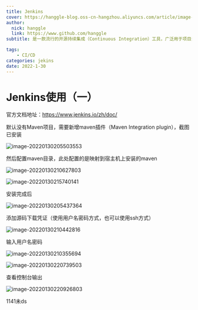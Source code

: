 ```yaml
---
title: Jenkins
cover: https://hanggle-blog.oss-cn-hangzhou.aliyuncs.com/article/image-20220127202146719.png
author: 
  nick: hanggle
  link: https://www.github.com/hanggle
subtitle: 是一款流行的开源持续集成（Continuous Integration）工具，广泛用于项目开发，具有自动化构建、测试和部署等功能。Jenkins 提供了数百个插件来支持构建、部署和自动化任何项目。

tags: 
    - CI/CD
categories: jekins
date: 2022-1-30
---
```






# Jenkins使用（一）

官方文档地址：https://www.jenkins.io/zh/doc/

默认没有Maven项目，需要新增maven插件（Maven Integration plugin），截图已安装

![image-20220130205503553](https://hanggle-blog.oss-cn-hangzhou.aliyuncs.com/article/image-20220130205503553.png)

然后配置maven目录，此处配置的是映射到宿主机上安装的maven

![image-20220130210627803](https://hanggle-blog.oss-cn-hangzhou.aliyuncs.com/article/image-20220130210627803.png)



![image-20220130215740141](https://hanggle-blog.oss-cn-hangzhou.aliyuncs.com/article/image-20220130215740141.png)

安装完成后

![image-20220130205437364](https://hanggle-blog.oss-cn-hangzhou.aliyuncs.com/article/image-20220130205437364.png)

添加源码下载凭证（使用用户名密码方式，也可以使用ssh方式）

![image-20220130210442816](https://hanggle-blog.oss-cn-hangzhou.aliyuncs.com/article/image-20220130210442816.png)

输入用户名密码

![image-20220130210355694](https://hanggle-blog.oss-cn-hangzhou.aliyuncs.com/article/image-20220130210355694.png)

![image-20220130220739503](https://hanggle-blog.oss-cn-hangzhou.aliyuncs.com/article/image-20220130220739503.png)

查看控制台输出

![image-20220130220926803](https://hanggle-blog.oss-cn-hangzhou.aliyuncs.com/article/image-20220130220926803.png)



1141未ds
